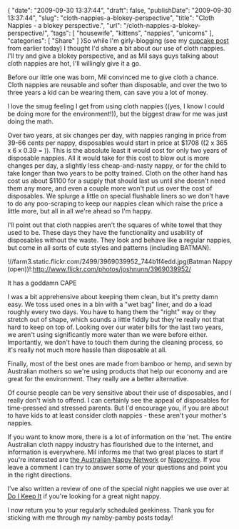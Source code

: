 {
    "date": "2009-09-30 13:37:44",
    "draft": false,
    "publishDate": "2009-09-30 13:37:44",
    "slug": "cloth-nappies-a-blokey-perspective",
    "title": "Cloth Nappies - a blokey perspective.",
    "url": "\/cloth-nappies-a-blokey-perspective\/",
    "tags": [
        "housewife",
        "kittens",
        "nappies",
        "unicorns"
    ],
    "categories": [
        "Share"
    ]
}So while I'm girly-blogging (see my [cupcake
post](//the.geekorium.com.au/rocketships-monster-trucks-and-flamethrowers/)
from earlier today) I thought I'd share a bit about our use of cloth
nappies. I'll try and give a blokey perspective, and as Mil says guys
talking about cloth nappies are hot, I'll willingly give it a go.

Before our little one was born, Mil convinced me to give cloth a chance.
Cloth nappies are reusable and softer than disposable, and over the two
to three years a kid can be wearing them, can save you a lot of money.

I love the smug feeling I get from using cloth nappies ((yes, I know I
could be doing more for the environment!)), but the biggest draw for me
was just doing the math.

Over two years, at six changes per day, with nappies ranging in price
from 39-66 cents per nappy, disposables would start in price at \$1708
((2 x 365 x 6 x 0.39 = )). This is the absolute least it would cost for
only two years of disposable nappies. All it would take for this cost to
blow out is more changes per day, a slightly less cheap-and-nasty nappy,
or for the child to take longer than two years to be potty trained.
Cloth on the other hand has cost us about \$1100 for a supply that
should last us until she doesn't need them any more, and even a couple
more won't put us over the cost of disposables. We splurge a little on
special flushable liners so we don't have to do any poo-scraping to keep
our nappies clean which raise the price a little more, but all in all
we're ahead so I'm happy.

I'll point out that cloth nappies aren't the squares of white towel that
they used to be. These days they have the functionality and usability of
disposables without the waste. They look and behave like a regular
nappies, but come in all sorts of cute styles and patterns (including
BATMAN).

!//farm3.static.flickr.com/2499/3969039952\_744b1f4edd.jpg(Batman Nappy
(open))!:http://www.flickr.com/photos/joshnunn/3969039952/

It has a goddamn CAPE

I was a bit apprehensive about keeping them clean, but it's pretty damn
easy. We toss used ones in a bin with a "wet bag" liner, and do a load
roughly every two days. You have to hang them the "right" way or they
stretch out of shape, which sounds a little fiddly but they're really
not that hard to keep on top of. Looking over our water bills for the
last two years, we aren't using significantly more water than we were
before either. Importantly, we don't have to touch them during the
cleaning process, so it's really not much more hassle than disposable at
all.

Finally, most of the best ones are made from bamboo or hemp, and sewn by
Australian mothers so we're using products that help our economy and are
great for the environment. They really are a better alternative.

Of course people can be very sensitive about their use of disposables,
and I really don't wish to offend. I can certainly see the appeal of
disposables for time-pressed and stressed parents. But I'd encourage
you, if you are about to have kids to at least consider cloth nappies -
these aren't your mother's nappies.

If you want to know more, there is a lot of information on the 'net. The
entire Australian cloth nappy industry has flourished due to the
internet, and information is everywhere. Mil informs me that two great
places to start if you're interested are [the Australian Nappy
Network](http://www.nappynetwork.org.au/) or
[Nappycino](http://www.nappycino.com.au/). If you leave a comment I can
try to answer some of your questions and point you in the right
directions.

I've also written a review of one of the special night nappies we use
over at [Do I Keep
It](//the.geekorium.com.au/archive-post-sandman-night-nappies-review/)
if you're looking for a great night nappy.

I now return you to your regularly scheduled geekiness. Thank you for
sticking with me through my namby-pamby posts today!